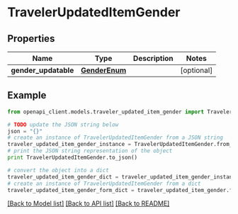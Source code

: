 # TravelerUpdatedItemGender


## Properties
Name | Type | Description | Notes
------------ | ------------- | ------------- | -------------
**gender_updatable** | [**GenderEnum**](GenderEnum.md) |  | [optional] 

## Example

```python
from openapi_client.models.traveler_updated_item_gender import TravelerUpdatedItemGender

# TODO update the JSON string below
json = "{}"
# create an instance of TravelerUpdatedItemGender from a JSON string
traveler_updated_item_gender_instance = TravelerUpdatedItemGender.from_json(json)
# print the JSON string representation of the object
print TravelerUpdatedItemGender.to_json()

# convert the object into a dict
traveler_updated_item_gender_dict = traveler_updated_item_gender_instance.to_dict()
# create an instance of TravelerUpdatedItemGender from a dict
traveler_updated_item_gender_form_dict = traveler_updated_item_gender.from_dict(traveler_updated_item_gender_dict)
```
[[Back to Model list]](../README.md#documentation-for-models) [[Back to API list]](../README.md#documentation-for-api-endpoints) [[Back to README]](../README.md)


